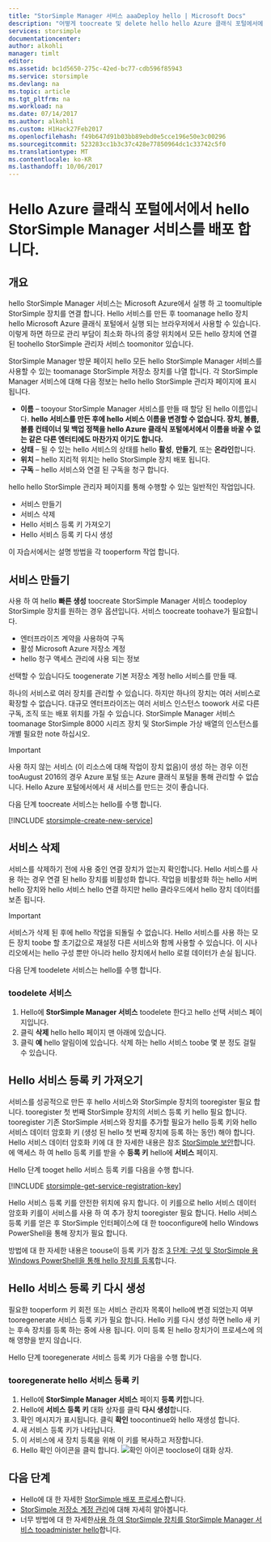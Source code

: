 ```yaml
---
title: "StorSimple Manager 서비스 aaaDeploy hello | Microsoft Docs"
description: "어떻게 toocreate 및 delete hello hello Azure 클래식 포털에서에서 StorSimple Manager 서비스에 설명 하 고 toomanage 서비스 등록 키를 hello 하는 방법을 설명 합니다."
services: storsimple
documentationcenter: 
author: alkohli
manager: timlt
editor: 
ms.assetid: bc1d5650-275c-42ed-bc77-cdb596f85943
ms.service: storsimple
ms.devlang: na
ms.topic: article
ms.tgt_pltfrm: na
ms.workload: na
ms.date: 07/14/2017
ms.author: alkohli
ms.custom: H1Hack27Feb2017
ms.openlocfilehash: f49b647d91b03bb89ebd0e5cce196e50e3c00296
ms.sourcegitcommit: 523283cc1b3c37c428e77850964dc1c33742c5f0
ms.translationtype: MT
ms.contentlocale: ko-KR
ms.lasthandoff: 10/06/2017
---
```

# <a name="deploy-hello-storsimple-manager-service-in-hello-azure-classic-portal"></a>Hello Azure 클래식 포털에서에서 hello StorSimple Manager 서비스를 배포 합니다.

## <a name="overview"></a>개요
hello StorSimple Manager 서비스는 Microsoft Azure에서 실행 하 고 toomultiple StorSimple 장치를 연결 합니다. Hello 서비스를 만든 후 toomanage hello 장치 hello Microsoft Azure 클래식 포털에서 실행 되는 브라우저에서 사용할 수 있습니다. 이렇게 하면 하므로 관리 부담이 최소화 하나의 중앙 위치에서 모든 hello 장치에 연결 된 toohello StorSimple 관리자 서비스 toomonitor 있습니다.

StorSimple Manager 방문 페이지 hello 모든 hello StorSimple Manager 서비스를 사용할 수 있는 toomanage StorSimple 저장소 장치를 나열 합니다. 각 StorSimple Manager 서비스에 대해 다음 정보는 hello hello StorSimple 관리자 페이지에 표시 됩니다.

* **이름** – tooyour StorSimple Manager 서비스를 만들 때 할당 된 hello 이름입니다. **hello 서비스를 만든 후에 hello 서비스 이름을 변경할 수 없습니다. 장치, 볼륨, 볼륨 컨테이너 및 백업 정책을 hello Azure 클래식 포털에서에서 이름을 바꿀 수 없는 같은 다른 엔터티에도 마찬가지 이기도 합니다.**
* **상태** – 될 수 있는 hello 서비스의 상태를 hello **활성**, **만들기**, 또는 **온라인**합니다.
* **위치** – hello 지리적 위치는 hello StorSimple 장치 배포 됩니다.
* **구독** – hello 서비스와 연결 된 구독을 청구 합니다.

hello hello StorSimple 관리자 페이지를 통해 수행할 수 있는 일반적인 작업입니다.

* 서비스 만들기
* 서비스 삭제
* Hello 서비스 등록 키 가져오기
* Hello 서비스 등록 키 다시 생성

이 자습서에서는 설명 방법을 각 tooperform 작업 합니다.

## <a name="create-a-service"></a>서비스 만들기
사용 하 여 hello **빠른 생성** toocreate StorSimple Manager 서비스 toodeploy StorSimple 장치를 원하는 경우 옵션입니다. 서비스 toocreate toohave가 필요합니다.

* 엔터프라이즈 계약을 사용하여 구독
* 활성 Microsoft Azure 저장소 계정
* hello 청구 액세스 관리에 사용 되는 정보

선택할 수 있습니다도 toogenerate 기본 저장소 계정 hello 서비스를 만들 때.

하나의 서비스로 여러 장치를 관리할 수 있습니다. 하지만 하나의 장치는 여러 서비스로 확장할 수 없습니다. 대규모 엔터프라이즈는 여러 서비스 인스턴스 toowork 서로 다른 구독, 조직 또는 배포 위치를 가질 수 있습니다. StorSimple Manager 서비스 toomanage StorSimple 8000 시리즈 장치 및 StorSimple 가상 배열의 인스턴스를 개별 필요한 note 하십시오.

> [!IMPORTANT] 
> 사용 하지 않는 서비스 (이 리소스에 대해 작업이 장치 없음)이 생성 하는 경우 이전 tooAugust 2016의 경우 Azure 포털 또는 Azure 클래식 포털을 통해 관리할 수 없습니다. Hello Azure 포털에서에서 새 서비스를 만드는 것이 좋습니다.

다음 단계 toocreate 서비스는 hello를 수행 합니다.

[!INCLUDE [storsimple-create-new-service](../../includes/storsimple-create-new-service.md)]

## <a name="delete-a-service"></a>서비스 삭제
서비스를 삭제하기 전에 사용 중인 연결 장치가 없는지 확인합니다. Hello 서비스를 사용 하는 경우 연결 된 hello 장치를 비활성화 합니다. 작업을 비활성화 하는 hello 서버 hello 장치와 hello 서비스 hello 연결 하지만 hello 클라우드에서 hello 장치 데이터를 보존 됩니다.

> [!IMPORTANT] 
> 서비스가 삭제 된 후에 hello 작업을 되돌릴 수 없습니다. Hello 서비스를 사용 하는 모든 장치 toobe 할 초기값으로 재설정 다른 서비스와 함께 사용할 수 있습니다. 이 시나리오에서는 hello 구성 뿐만 아니라 hello 장치에서 hello 로컬 데이터가 손실 됩니다.

다음 단계 toodelete 서비스는 hello를 수행 합니다.

### <a name="toodelete-a-service"></a>toodelete 서비스
1. Hello에 **StorSimple Manager 서비스** toodelete 한다고 hello 선택 서비스 페이지입니다.
2. 클릭 **삭제** hello hello 페이지 맨 아래에 있습니다.
3. 클릭 **예** hello 알림이에 있습니다. 삭제 하는 hello 서비스 toobe 몇 분 정도 걸릴 수 있습니다.

## <a name="get-hello-service-registration-key"></a>Hello 서비스 등록 키 가져오기
서비스를 성공적으로 만든 후 hello 서비스와 StorSimple 장치의 tooregister 필요 합니다. tooregister 첫 번째 StorSimple 장치의 서비스 등록 키 hello 필요 합니다. tooregister 기존 StorSimple 서비스와 장치를 추가할 필요가 hello 등록 키와 hello 서비스 데이터 암호화 키 (생성 된 hello 첫 번째 장치에 등록 하는 동안) 해야 합니다. Hello 서비스 데이터 암호화 키에 대 한 자세한 내용은 참조 [StorSimple 보안](storsimple-security.md)합니다. 에 액세스 하 여 hello 등록 키를 받을 수 **등록 키** hello에 **서비스** 페이지.

Hello 단계 tooget hello 서비스 등록 키를 다음을 수행 합니다.

[!INCLUDE [storsimple-get-service-registration-key](../../includes/storsimple-get-service-registration-key.md)]

Hello 서비스 등록 키를 안전한 위치에 유지 합니다. 이 키를으로 hello 서비스 데이터 암호화 키를이 서비스를 사용 하 여 추가 장치 tooregister 필요 합니다. Hello 서비스 등록 키를 얻은 후 StorSimple 인터페이스에 대 한 tooconfigure에 hello Windows PowerShell을 통해 장치가 필요 합니다.

방법에 대 한 자세한 내용은 toouse이 등록 키가 참조 [3 단계: 구성 및 StorSimple 용 Windows PowerShell을 통해 hello 장치를 등록](storsimple-deployment-walkthrough.md#step-3-configure-and-register-the-device-through-windows-powershell-for-storsimple)합니다.

## <a name="regenerate-hello-service-registration-key"></a>Hello 서비스 등록 키 다시 생성
필요한 tooperform 키 회전 또는 서비스 관리자 목록이 hello에 변경 되었는지 여부 tooregenerate 서비스 등록 키가 필요 합니다. Hello 키를 다시 생성 하면 hello 새 키는 후속 장치를 등록 하는 중에 사용 됩니다. 이미 등록 된 hello 장치가이 프로세스에 의해 영향을 받지 않습니다.

Hello 단계 tooregenerate 서비스 등록 키가 다음을 수행 합니다.

### <a name="tooregenerate-hello-service-registration-key"></a>tooregenerate hello 서비스 등록 키
1. Hello에 **StorSimple Manager 서비스** 페이지 **등록 키**합니다.
2. Hello에 **서비스 등록 키** 대화 상자를 클릭 **다시 생성**합니다.
3. 확인 메시지가 표시됩니다. 클릭 **확인** toocontinue와 hello 재생성 합니다.
4. 새 서비스 등록 키가 나타납니다.
5. 이 서비스에 새 장치 등록을 위해 이 키를 복사하고 저장합니다.
6. Hello 확인 아이콘을 클릭 합니다. ![확인 아이콘](./media/storsimple-manage-service/HCS_CheckIcon.png) tooclose이 대화 상자.

## <a name="next-steps"></a>다음 단계
* Hello에 대 한 자세한 [StorSimple 배포 프로세스](storsimple-deployment-walkthrough-u2.md)합니다.
* [StorSimple 저장소 계정 관리](storsimple-manage-storage-accounts.md)에 대해 자세히 알아봅니다.
* 너무 방법에 대 한 자세한[사용 하 여 StorSimple 장치를 StorSimple Manager 서비스 tooadminister hello](storsimple-manager-service-administration.md)합니다.
